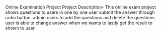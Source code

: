 Online Examination Project
Project Description-
This online exam project shows questions to users in one by one user submit the answer through radio button.
admin users to add the questions and delete the questions user is able to change answer when we wants to lastly get the result to shown to user. 
 
